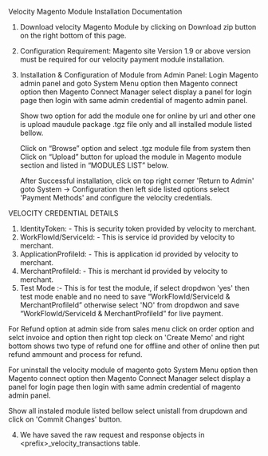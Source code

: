 Velocity Magento Module Installation Documentation 

1.	Download velocity Magento Module by clicking on Download zip button on the right bottom of this page.

2.	Configuration Requirement: Magento site Version 1.9 or above version must be required for our velocity payment module installation.


3.	Installation & Configuration of Module from Admin Panel:
	  Login Magento admin panel and goto System Menu option then Magento connect option then Magento Connect Manager select display a panel for login page then login with same admin credential of magento admin panel.

	  Show two option for add the module one for online by url and other one is upload maudule package .tgz file only and all installed module listed bellow.

	  Click on “Browse” option and select .tgz module file from system then Click on “Upload” button for upload the module in Magento module section and listed in “MODULES LIST” below.

	  After Successful installation, click on top right corner 'Return to Admin' goto System -> Configuration then left side listed options select 'Payment Methods' and configure the velocity credentials.

VELOCITY CREDENTIAL DETAILS
1.	IdentityToken: - This is security token provided by velocity to merchant.
2.	WorkFlowId/ServiceId: - This is service id provided by velocity to merchant.
3.	ApplicationProfileId: - This is application id provided by velocity to merchant.
4.	MerchantProfileId: - This is merchant id provided by velocity to merchant.
5.	Test Mode :- This is for test the module, if select dropdwon 'yes' then test mode enable and no need to save “WorkFlowId/ServiceId & MerchantProfileId” otherwise select 'NO' from dropdwon and save  “WorkFlowId/ServiceId & MerchantProfileId” for live payment.

For Refund option at admin side from sales menu click on order option and selct invoice and option then right top cleck on 'Create Memo' and right bottom shows two type of refund one for offline and other of online then put refund ammount and process for refund.

For uninstall the velocity module of magento goto System Menu option then Magento connect option then Magento Connect Manager select display a panel for login page then login with same admin credential of magento admin panel.

Show all instaled module listed bellow select unistall from drupdown and click on 'Commit Changes' button.

4.  We have saved the raw request and response objects in &lt;prefix&gt;_velocity_transactions table.
